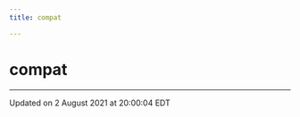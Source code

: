 ```yaml
---
title: compat

---
```


# compat





-------------------------------

Updated on  2 August 2021 at 20:00:04 EDT
